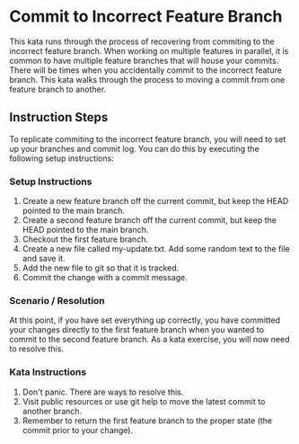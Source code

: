 # Commit to Incorrect Feature Branch

This kata runs through the process of recovering from commiting to the incorrect feature branch. When working on multiple features in parallel, it is common to have multiple feature branches that will house your commits. There will be times when you accidentally commit to the incorrect feature branch. This kata walks through the process to moving a commit from one feature branch to another.

## Instruction Steps

To replicate commiting to the incorrect feature branch, you will need to set up your branches and commit log. 
You can do this by executing the following setup instructions:

### Setup Instructions
1. Create a new feature branch off the current commit, but keep the HEAD pointed to the main branch.
2. Create a second feature branch off the current commit, but keep the HEAD pointed to the main branch.
3. Checkout the first feature branch.
4. Create a new file called my-update.txt.  Add some random text to the file and save it.
3. Add the new file to git so that it is tracked.
4. Commit the change with a commit message.

### Scenario / Resolution
At this point, if you have set everything up correctly, you have committed your changes directly to the first feature branch when you wanted to commit to the second feature branch. As a kata exercise, you will now need to resolve this.

### Kata Instructions
1. Don't panic.  There are ways to resolve this.  
2. Visit public resources or use git help to move the latest commit to another branch.
3. Remember to return the first feature branch to the proper state (the commit prior to your change).